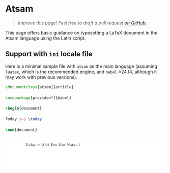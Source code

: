 # Atsam

<blockquote>
  <p><em>Improve this page! Feel free to draft a pull request <a href="https://github.com/latex3/babel/tree/docs/docs">on GitHub</a></em>.</p>
</blockquote>

This page offers basic guidance on typesetting a LaTeX document in the
Atsam language using the Latin script.

## Support with `ini` locale file

Here is a minimal sample file with `atsam` as the main language
(assuming `luatex`, which is the recommended engine, and `babel` ≥24.14,
although it may work with previous versions).

```tex
\documentclass[atsam]{article}

\usepackage[provide=*]{babel}

\begin{document}

Today $=$ \today

\end{document}
```

![](../media/locale-atsam.png)